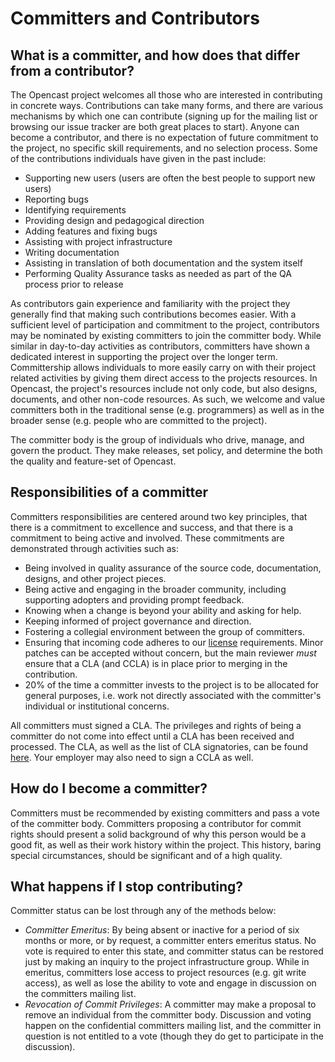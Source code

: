 Committers and Contributors
===========================

What is a committer, and how does that differ from a contributor?
-----------------------------------------------------------------
The Opencast project welcomes all those who are interested in contributing in concrete ways. Contributions can take 
many forms, and there are various mechanisms by which one can contribute (signing up for the mailing list or 
browsing our issue tracker are both great places to start). Anyone can become a contributor, and there is no 
expectation of future commitment to the project, no specific skill requirements, and no selection process. Some of the
contributions individuals have given in the past include:

 - Supporting new users (users are often the best people to support new users)
 - Reporting bugs
 - Identifying requirements
 - Providing design and pedagogical direction
 - Adding features and fixing bugs
 - Assisting with project infrastructure
 - Writing documentation
 - Assisting in translation of both documentation and the system itself
 - Performing Quality Assurance tasks as needed as part of the QA process prior to release

As contributors gain experience and familiarity with the project they generally find that making such contributions 
becomes easier. With a sufficient level of participation and commitment to the project, contributors may be nominated
by existing committers to join the committer body. While similar in day-to-day activities as contributors, committers
have shown a dedicated interest in supporting the project over the longer term. Committership allows individuals to
more easily carry on with their project related activities by giving them direct access to the projects resources. In
Opencast, the project's resources include not only code, but also designs, documents, and other non-code resources. As
such, we welcome and value committers both in the traditional sense (e.g. programmers) as well as in the broader sense
(e.g. people who are committed to the project).

The committer body is the group of individuals who drive, manage, and govern the product. They make releases, set
policy, and determine the both the quality and feature-set of Opencast.

Responsibilities of a committer
-------------------------------

Committers responsibilities are centered around two key principles, that there is a commitment to excellence and
success, and that there is a commitment to being active and involved. These commitments are demonstrated through
activities such as:

 - Being involved in quality assurance of the source code, documentation, designs, and other project pieces.
 - Being active and engaging in the broader community, including supporting adopters and providing prompt feedback.
 - Knowing when a change is beyond your ability and asking for help.
 - Keeping informed of project governance and direction.
 - Fostering a collegial environment between the group of committers.
 - Ensuring that incoming code adheres to our [license](license.md) requirements. Minor patches can be accepted 
   without concern, but the main reviewer *must* ensure that a CLA (and CCLA) is in place prior to merging in the 
   contribution.
 - 20% of the time a committer invests to the project is to be allocated for general purposes, i.e. work not directly
   associated with the committer's individual or institutional concerns.

All committers must signed a CLA. The privileges and rights of being a committer do not come into effect until a CLA
has been received and processed. The CLA, as well as the list of CLA signatories, can be found
[here](http://licensing.apereo.org/). Your employer may also need to sign a CCLA as well.

How do I become a committer?
----------------------------

Committers must be recommended by existing committers and pass a vote of the committer body. Committers proposing a
contributor for commit rights should present a solid background of why this person would be a good fit, as well as
their work history within the project. This history, baring special circumstances, should be significant and of a high
quality.

What happens if I stop contributing?
------------------------------------

Committer status can be lost through any of the methods below:

 - *Committer Emeritus*: By being absent or inactive for a period of six months or more, or by request, a committer
   enters emeritus status. No vote is required to enter this state, and committer status can be restored just by 
   making an inquiry to the project infrastructure group. While in emeritus, committers lose access to project 
   resources (e.g. git write access), as well as lose the ability to vote and engage in discussion on the committers
   mailing list.
 - *Revocation of Commit Privileges*: A committer may make a proposal to remove an individual from the committer body.
   Discussion and voting happen on the confidential committers mailing list, and the committer in question is not 
   entitled to a vote (though they do get to participate in the discussion).
